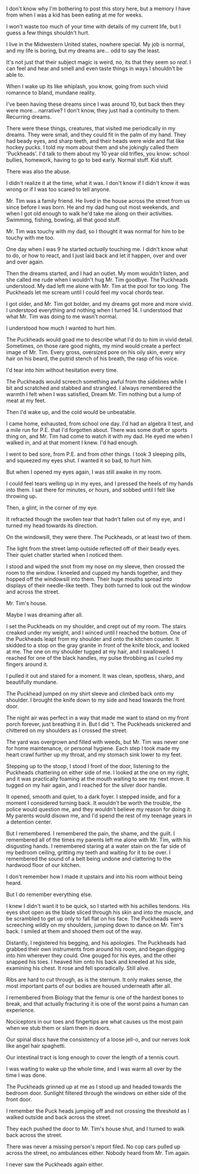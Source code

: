 I don't know why I'm bothering to post this story here, but a memory I have from when I was a kid has been eating at me for weeks.

I won't waste too much of your time with details of my current life, but I guess a few things shouldn't hurt.

I live in the Midwestern United states, nowhere special. My job is normal, and my life is boring, but my dreams are... odd to say the least.

It's not just that their subject magic is weird, no, its that they seem so *real*. I can feel and hear and smell and even taste things in ways I shouldn't be able to.

When I wake up its like whiplash, you know, going from such vivid romannce to bland, mundane reality.

I've been having these dreams since I was around 10, but back then they were more... narrative? I don't know, they just had a continuity to them. Recurring dreams. 

There were these things, creatures, that visited me periodically in my dreams. They were small, and they could fit in the palm of my hand. They had beady eyes, and sharp teeth, and their heads were wide and flat like hockey pucks. I told my mom about them and she jokingly called them 'Puckheads'. I'd talk to them about my 10 year old trifles, you know: school bullies, homework, having to go to bed early. Normal stuff. Kid stuff.

There was also the abuse.

I didn't realize it at the time, what it was. I don't know if I didn't know it was wrong or if I was too scared to tell anyone. 

Mr. Tim was a family friend. He lived in the house across the street from us since before I was born. He and my dad hung out most weekends, and when I got old enough to walk he'd take me along on their activities. Swimming, fishing, bowling, all that good stuff.

Mr. Tim was touchy with my dad, so I thought it was normal for him to be touchy with me too.

One day when I was 9 he started *actually* touching me. I didn't know what to do, or how to react, and I just laid back and let it happen, over and over and over again.

Then the dreams started, and I had an outlet. My mom wouldn't listen, and she called me rude when I wouldn't hug Mr. Tim goodbye. The Puckheads understood. My dad left me alone with Mr. Tim at the pool for too long. The Puckheads let me scream until I could feel my vocal chords tear.

I got older, and Mr. Tim got bolder, and my dreams got more and more vivid. I understood everything and nothing when I turned 14. I understood that what Mr. Tim was doing to me wasn't normal. 

I understood how much I wanted to hurt him.

The Puckheads would goad me to describe what I'd do to him in vivid detail. Sometimes, on those rare good nights, my mind would create a perfect image of Mr. Tim. Every gross, oversized pore on his oily skin, every wiry hair on his beard, the putrid stench of his breath, the rasp of his voice.

I'd tear into him without hesitation every time. 

The Puckheads would screech something awful from the sidelines while I bit and scratched and stabbed and strangled. I always remembered the warmth I felt when I was satisfied, Dream Mr. Tim nothing but a lump of meat at my feet.

Then I'd wake up, and the cold would be unbeatable. 

I came home, exhausted, from school one day. I'd had an algebra II test, and a mile run for P.E. that I'd forgotten about. There was some draft or sports thing on, and Mr. Tim had come to watch it with my dad. He eyed me when I walked in, and at that moment I knew. I'd had enough.

I went to bed sore, from P.E. and from other things. I took 3 sleeping pills, and squeezed my eyes shut. I wanted it so bad, to hurt him. 

But when I opened my eyes again, I was still awake in my room.

I could feel tears welling up in my eyes, and I pressed the heels of my hands into them. I sat there for minutes, or hours, and sobbed until I felt like throwing up. 

Then, a glint, in the corner of my eye.

It refracted though the swollen tear that hadn't fallen out of my eye, and I turned my head towards its direction.

On the windowsill, they were there. The Puckheads, or at least two of them.

The light from the street lamp outside reflected off of their beady eyes. Their quiet chatter started when I noticed them.

I stood and wiped the snot from my nose on my sleeve, then crossed the room to the window. I kneeled and cupped my hands together, and they hopped off the windowsill into them. Their huge mouths spread into displays of their needle-like teeth. They both turned to look out the window and across the street.

Mr. Tim's house.

Maybe I was dreaming after all.

I set the Puckheads on my shoulder, and crept out of my room. The stairs creaked under my weight, and I winced until I reached the bottom. One of the Puckheads leapt from my shoulder and onto the kitchen counter. It skidded to a stop on the gray granite in front of the knife block, and looked at me. The one on my shoulder tugged at my hair, and I swallowed. I reached for one of the black handles, my pulse throbbing as I curled my fingers around it.

I pulled it out and stared for a moment. It was clean, spotless, sharp, and beautifully mundane.

The Puckhead jumped on my shirt sleeve and climbed back onto my shoulder. I brought the knife down to my side and head towards the front door.

The night air was perfect in a way that made me want to stand on my front porch forever, just breathing it in. But I did 't. The Puckheads snickered and chittered on my shoulders as I crossed the street. 

The yard was overgrown and filled with weeds, but Mr. Tim was never one for home maintenance, or personal hygiene. Each step I took made my heart crawl further up my throat, and my stomach sink lower to my feet.

Stepping up to the stoop, I stood I front of the door, listening to the Puckheads chattering on either side of me. I looked at the one on my right, and it was practically foaming at the mouth waiting to see my next move. It tugged on my hair again, and I reached for the silver door handle.

It opened, smooth and quiet, to a dark foyer. I stepped inside, and for a moment I considered turning back. It wouldn't be worth the trouble, the police would question me, and they wouldn't believe my reason for doing it. My parents would disown me, and I'd spend the rest of my teenage years in a detention center.

But I remembered. I remembered the pain, the shame, and the guilt. I remembered all of the times my parents left me alone with Mr. Tim, with his disgusting hands. I remembered staring at a water stain on the far side of my bedroom ceiling, gritting my teeth and waiting for it to be over. I remembered the sound of a belt being undone and clattering to the hardwood floor of our kitchen.

I don't remember how I made it upstairs and into his room without being heard.

But I do remember everything else.

I knew I didn't want it to be quick, so I started with his achilles tendons. His eyes shot open as the blade sliced through his skin and into the muscle, and be scrambled to get up only to fall flat on his face. The Puckheads were screeching wildly on my shoulders, jumping down to dance on Mr. Tim's back. I smiled at them and shooed them out of the way.

Distantly, I registered his begging, and his apologies. The Puckheads had grabbed their own instruments from around his room, and began digging into him wherever they could. One gouged for his eyes, and the other snapped his toes. I heaved him onto his back and  kneeled at his side, examining his chest. It rose and fell sporadically. Still alive.

Ribs are hard to cut through, as is the sternum. It only makes sense, the most important parts of our bodies are housed underneath after all.

I remembered from Biology that the femur is one of the hardest bones to break, and that actually fracturing it is one of the worst pains a human can experience.

Nociceptors in our toes and fingertips are what causes us the most pain when we stub them or slam them in doors.

Our spinal discs have the consistency of a loose jell-o, and our nerves look like angel hair spaghetti.

Our intestinal tract is long enough to cover the length of a tennis court.



I was waiting to wake up the whole time, and I was warm all over by the time I was done.

The Puckheads grinned up at me as I stood up and headed towards the bedroom door. Sunlight filtered through the windows on either side of the front door.

I remember the Puck heads jumping off and not crossing the threshold as I walked outside and back across the street.

They each pushed the door to Mr. Tim's house shut, and I turned to walk back across the street.

There was never a missing person's report filed. 
No cop cars pulled up across the street, no ambulances either.
Nobody heard from Mr. Tim again.

I never saw the Puckheads again either.